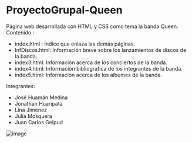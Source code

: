 # ProyectoGrupal-Queen
Página web desarrollada con HTML y CSS como tema la banda Queen.
Contenido :
* index.html : Índice que enlaza las demás páginas.
* InfDiscos.html: Información breve sobre los lanzamientos de discos de la banda.
* index3.html: Información acerca de los conciertos de la banda.
* index4.html: Información bibliografica de los integrantes de la banda.
* index5.html: Información acerca de los albumes de la banda.

Integrantes:
* José Huamán Medina
* Jonathan Huaripata
* Lina Jimenez
* Julia Mosquera
* Juan Carlos Gelpud

![image](https://user-images.githubusercontent.com/49110761/150877044-e0f9c2bc-d6d8-4df8-a0ea-cfd77fe0b5a3.png)
